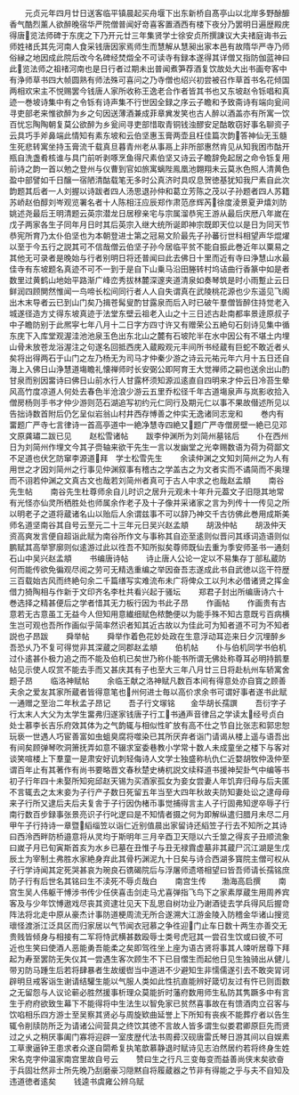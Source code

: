 <!-- { "loadSidebar": true } -->
　　元贞元年四月廿日送客临平镇晨起买舟堰下出东新桥自髙亭山以北岸多野酴釄香气酷烈薰人欲醉晚宿华严院僧普闻好竒喜客置酒西有楼下夜分乃罢明日遍歴殿庑得唐览法师碑于东庑之下乃开元廿三年集贤学士徐安贞所撰諌议大夫禇庭诲书云师姓禇氏其先河南人食采钱唐因家焉师生而慧解从慧昶出家本邑有故隋华严寺乃师俗縁之地因成此院后改今名碑经焚燬全不可读寺有録本遂得其详僧又指防伽蓝神曰此览法师之祖禇河南也是日行者过期未出普闻煮笋荐酒复饮故处大出书画夸客中有浄师草书四大帧圆熟有师法殊可喜问之乃寺僧也绍兴初尝被召作草首书名花倾国两相欢宋主不悦赐罢今钱唐人家所收称王逸老合作者皆其书也又东坡赵令铄唱和真迹一巻坡诗集中有之令铄有诗声集不行世因全録之序云子瞻和予致斋诗有端向瓮间寻吏部老来惟欲醉为乡之句因送薄酒兼成菲章兾发笑也古人醉以酒盖亦有所寓一饮百忧忘陶陶朝复莫公欲醉为乡瓮间寻吏部惜取青铜钱浊醪安足酤敢窃好事名聊资子云具巧手斧鼻端此情知有素东坡和云伯坚惠玉膏两壶且枉佳篇次韵答神仙无玉髓生死悲转寓坐持玉膏流千载真旦暮青州老从事鬲上非所部惠然肯见从知我困市酤开瓶自洗盏肴核谁与具门前听剥啄烹鱼得尺素伯坚又诗云子瞻辞免起居之命令铄复用前诗之韵一首以勉之登州与仪曹到官如旅寓螭陛鳯凰池翺翔未云莫氷色照人清黄色盈中部譬如千日醸一宿陋清酤载笔无多时公真济时具叹息贺徳基犹知我尸素自此次韵题其后者一人刘握以诗跋者四人汤思退孙仲和葛立芳陈之茂以子孙题者四人苏籍苏峤赵伯醇刘岑观览署名者十人陈相汪应辰郑作肃范彦辉芮徐度淩景夏尹熺刘防姚述尧最后王明清题云英宗潜龙日居穆亲宅与宗属溜恭宪王游从最后庆厯八年嵗在戊子两家各生子同年月日时其后英宗入继大统所诞即神宗既即天位以是日为同天节恭宪所育乃太仆伯坚也为本朝登进士第之冠易文阶最先子孙蕃衍世科相望声华焜燿以至于今五行之説其可不信哉僧云伯坚子孙今居临平贫不能自振此巻近年以粟易之其他无可录者是晚始与行者别明日将还普闻曰此去佛日十里而近有寺曰浄慧山水最佳寺有东坡题名真迹不可不一到于是自下山乗马沿田塍转村坞诘曲行香篆中如是者数里过黄鹤山地始平路渐广峰峦秀拔林麓深邃夹道清泉如奏琴筑是时小雨蹔止云日鲜润四顾閴然惟闻一鸟啼长松间同行者人人自失谓真在武陵桃花源也少东遥见飞阁出木末导者云已到山门矣乃揖苍髯叟酌甘露泉而后入时已破午羣僧皆醉住持觉老入城遂径造方丈得东坡真迹于法堂东壁云祖老入山之十三日述古赴南都率景逹原叔子中子瞻防别于此熈寜七年八月十二日字方四寸许又有赠荣公五絶句石刻诗见集中循东庑下入库堂观渥洼池池泉玉色出东北山之麓有石坡陀半在水中因公有不堪土内埋山骨未放苍龙浴渥注之句遂名回抵西庑入蔵殿观元丰间所书经蔵有巨蛇不敢近者乆矣将出得两石于山门之左乃杨无为司马才仲秦少游之诗云元祐元年六月十五日还自海上入佛日山浄慧道塲瞻礼懐禅师时长安弼公即阿育王大觉禅师之嗣也送余出山酌甘泉而别因畱诗曰佛日山前水行人甘露杯须知源泒逺直自四明来才仲云日冷苔生晕风高竹度凉道人何处去春色半沧浪少游云五里乔松径千年古道塲泉声与岚影收拾入僧房杨则手书才仲少游则范石湖追写初约元仁同行及期元仁以事不果故僣述所见以告拙诗数首附后仍乞呈似岩翁山村井西存愽善之仲实无逸诸同志宠和
　　巻内有畱题广严寺七言律诗一首高亭道中一絶净慧寺四絶又题广严寺僧房壁一絶已见邓文原龚璛二跋已见
　　赵松雪诸帖
　　跋李仲渊所为刘简州墓铭后
　　仆在西州日为刘简州作埋文今其子赍轴来欲干先生一言以发幽堂之光幸赐数语为荷为荷鄙文不足道也伏乞防窜李源道拜　学士松雪先生
　　余读仲渊之文知刘简州之为人有用世之才因刘简州之行事见仲渊叙事有稽古之学盖古之为文者实而不谲简而不奥理而不诩若仲渊之文真古文也哉若刘简州者真可于古人中求之也哉赵孟頫
　　南谷先生帖
　　南谷先生杜尊师余自儿时识之居升元观未十年升元葢文子旧隠其地常有光怪亦仙灵所栖胜处也师属余作老子及十子像并采诸家之言为列传十一传见之所以明老子之道将蔵诸名山以贻后人余谓兹事不可以辞乃神交千古彷佛此巻用成斯美师名道坚南谷其自号云至元二十三年元日吴兴赵孟頫
　　胡汲仲帖
　　胡汲仲天资高爽发言便自超诣此赋为南谷所作文与事称其自迩至逺则似晋问其琢词造语则似鹏赋其高举寥廓则似逺游过此以徃吾不知所拟矣尊师既仙去重为季安师圣书一通刻石山中吴兴赵孟頫
　　书编唐诗帖
　　诗止唐人公论一定以不易集存丁部私蔵防何而能传欲免徧观尽阅之劳可无精选重编之举因奋吾志遂成此书自武徳以迄干符歴三百载始古风而终絶句余二千篇缮写实难流布未广将俾众工以刋木必借诸贤之挥金借力猗陶相与作新于文印齐名李杜共看兴起于骚坛
　　郑君子封出所编唐诗六十巻选择之精甚便后之学者惜其无力板行因为书此子昂
　　作画帖
　　作画贵有古意若无古意虽工无益今人但知用意纎细赋色秾艶便以为能手殊不知古意既亏百病横生岂可观也吾所作画似乎简率然识者知其近古故以为佳此可为知者道不可为不知者説也子昂跋
　　舜举帖
　　舜举作着色花妙处政在生意浮动耳迩来日夕沉埋醉乡吾恐乆乃不复可得觉非其深蔵之同郡赵孟頫
　　伯机帖
　　仆与伯机同学书伯机过仆逺甚仆极力追之而不能及伯机已矣世乃称仆能书所谓无佛处称尊耳必明持鹅羣帖见示使人叹赏不能去手而又甚庆其有子也至大三年八月廿三日将赴杭州车轿寓舍题子昂
　　临洛神赋帖
　　余临王献之洛神赋凡数百本间有得意处亦自寳之顾善夫余之爱友其家所蔵者皆得意笔也州何进士毎以高价求余书可谓好事者遂书此赋一通赠之至治二年秋孟子昂记
　　吾子行文塜铭　　金华胡长孺譔
　　吾衍字子行太末人大父为太学生畱弗归遂家钱唐子行工书通声音律吕之学读太经号贞白处士慕李长吉乐府效其体为之气韵辄与相似性旷放有高不仕之节自比张志和郭忠恕玩亵一世遇人巧宦善富如虫蛆臭腐将噬染已其所厌弃者诣门请谒从楼上遥与语吾出有间矣顾弹琴吹洞箫抚弄如意不辍求室委巷教小学常十数人未成童坐之楼下与客对谈笑喧楼上下羣童一是肃安好讥刺轻侮诗人文学士独盛称杭仇仁近婺胡牧仲汲仲至谓百年止有其著作有尚书要略晋文春秋楚史梼杌説文续释道书援神契卦气中编等书初子行年四十未娶所知宛邱赵天锡为买酒家孤女为妾女尝妻人年饥弃归母与后夫匿不言辄去之太末妾为子行产子数日死留五年当至大四年秋故夫防知妻处讼之逮母母来子行所又逮后夫后夫复舎于子行因伪楮币事觉捕得言主人子行固弗知逻卒辱子行南行数百步録事张景亮识子行叱逻曰是不知情者摄之何为即解纵遣归腊月未尽二月甲午子行持诗一章暨縚缁笠以诣仁近别值晨出家留诗还縚笠子行去不知所之其诗曰西泠西畔防桥邉意将从灵均于斯明年三月辛酉卫天隠以六壬筮之得亥子丑顺流象曰嵗子月已旬寅斯首亥为水乡已墓在丑惟子与丑无禄霣虚墓非其蔵尸沉江湖是生戊辰土为宰制土弗胜水家絶身弃此其骨朽渊泥九十日矣与诗合西湖多寳院主僧可权从子行学诗闻其定死哭甚哀为琬良石镌碣院后与浮屠师遗塔相望曰皆吾师请长孺铭庶防子行有后世名其铭曰生不渎死不辱贞哉白
　　南宫生传　　渤海高启撰
　　南宫生吴人伟躯干愽涉书传少任侠喜击剑走马尤喜弹指飞鸟下之家素厚蔵生用周养宾客及与少年饮愽遨戏尽丧其资逮壮见天下乱思自树功业乃谢酒徒去学兵得风后握竒阵法将北走中原从豪杰计事防道梗周流无所合遂溯大江游金陵入防稽金华诸山搜览瓌怪渡浙江泛具区而归家居以气节闻衣冠慕之争徃迎门止车日数十两生亦善交无贵贱皆倾身与相接有二军将恃武横甚数殴辱士类号虎冠其一尝召生饮或曰彼不可近也生笑曰使酒人恶能勇吾能柔之矣即驾徃坐上座为语古贤将事其人竦听居尊下拜起为寿至罢防无失仪其一尝遇生客次顾生不下已目慴生而起他日见生独骑出从健儿带刃防马踵生后若将肆暴者生故缓辔当中道进不少避知生非懦儒遂引去不敢突冐诃辟明旦戒客诣生谢请结驩生能以气服人类如此性抗直能辨好箴切友过有忤已则靣数之无留怨与人议论蕲必胜然援事析理众莫能折时藩府数用师生私防其隽蹶多中有言生于府府欲致生幕下不能得将中生法生以智免家已贫然喜事故在有馈酒肉立召客与饮啗相乐四方游士至吴察其贤必与周旋欵曲延誉上下所知有丧疾不能葬疗者以告生辄令削牍防所乏为请诸公间营具之终饮其徳不言故人皆多谓生似娄君卿原巨先而贤过之乆之稍厌事阖门寡将迎辟一室庋歴代法书周彛汉砚唐雷氏琴日游其间以自娱素工草隶逼钟王患求者众遂自閟希复执笔歆慕静退时赋诗见志泊然居约若将终身生姓宋名克字仲温家南宫里故自号云
　　赞曰生之行凡三变毎变而益善尚侠末矣欲奋于兵固壮然非士所先晚乃刮磨豪习隠黙自将履蔵器之节非有得能之乎与夫不自知及违道徳者逺矣
　　钱逵书虞雍公辨乌赋
